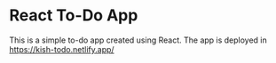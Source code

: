 # React To-Do App

This is a simple to-do app created using React.
The app is deployed in https://kish-todo.netlify.app/

